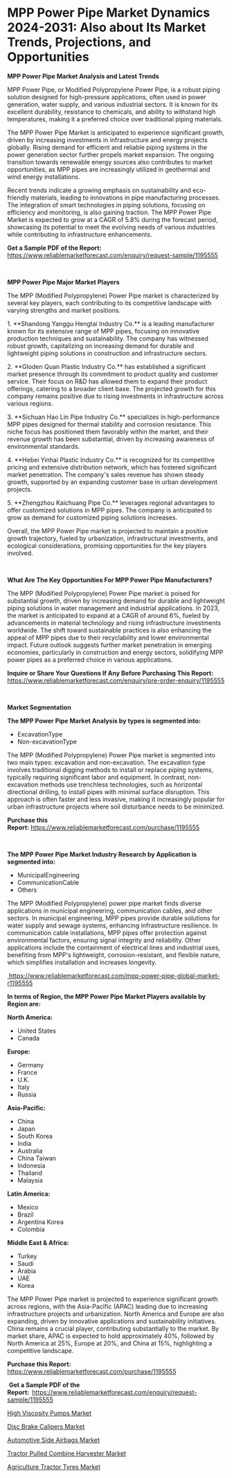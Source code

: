 <p><h1>MPP Power Pipe Market Dynamics 2024-2031: Also about Its Market Trends, Projections, and Opportunities</h1></p><p><strong>MPP Power Pipe Market Analysis and Latest Trends</strong></p>
<p><p>MPP Power Pipe, or Modified Polypropylene Power Pipe, is a robust piping solution designed for high-pressure applications, often used in power generation, water supply, and various industrial sectors. It is known for its excellent durability, resistance to chemicals, and ability to withstand high temperatures, making it a preferred choice over traditional piping materials.</p><p>The MPP Power Pipe Market is anticipated to experience significant growth, driven by increasing investments in infrastructure and energy projects globally. Rising demand for efficient and reliable piping systems in the power generation sector further propels market expansion. The ongoing transition towards renewable energy sources also contributes to market opportunities, as MPP pipes are increasingly utilized in geothermal and wind energy installations.</p><p>Recent trends indicate a growing emphasis on sustainability and eco-friendly materials, leading to innovations in pipe manufacturing processes. The integration of smart technologies in piping solutions, focusing on efficiency and monitoring, is also gaining traction. The MPP Power Pipe Market is expected to grow at a CAGR of 5.8% during the forecast period, showcasing its potential to meet the evolving needs of various industries while contributing to infrastructure enhancements.</p></p>
<p><strong>Get a Sample PDF of the Report:&nbsp;</strong> <a href="https://www.reliablemarketforecast.com/enquiry/request-sample/1195555?utm_campaign=1326&utm_medium=2&utm_source=Github&utm_content=ia&utm_term=18102024&utm_id=mpp-power-pipe">https://www.reliablemarketforecast.com/enquiry/request-sample/1195555</a></p>
<p>&nbsp;</p>
<p><strong>MPP Power Pipe Major Market Players</strong></p>
<p><p>The MPP (Modified Polypropylene) Power Pipe market is characterized by several key players, each contributing to its competitive landscape with varying strengths and market positions. </p><p>1. **Shandong Yanggu Hengtai Industry Co.** is a leading manufacturer known for its extensive range of MPP pipes, focusing on innovative production techniques and sustainability. The company has witnessed robust growth, capitalizing on increasing demand for durable and lightweight piping solutions in construction and infrastructure sectors.</p><p>2. **Gloden Quan Plastic Industry Co.** has established a significant market presence through its commitment to product quality and customer service. Their focus on R&D has allowed them to expand their product offerings, catering to a broader client base. The projected growth for this company remains positive due to rising investments in infrastructure across various regions.</p><p>3. **Sichuan Hao Lin Pipe Industry Co.** specializes in high-performance MPP pipes designed for thermal stability and corrosion resistance. This niche focus has positioned them favorably within the market, and their revenue growth has been substantial, driven by increasing awareness of environmental standards.</p><p>4. **Hebei Yinhai Plastic Industry Co.** is recognized for its competitive pricing and extensive distribution network, which has fostered significant market penetration. The company's sales revenue has shown steady growth, supported by an expanding customer base in urban development projects.</p><p>5. **Zhengzhou Kaichuang Pipe Co.** leverages regional advantages to offer customized solutions in MPP pipes. The company is anticipated to grow as demand for customized piping solutions increases.</p><p>Overall, the MPP Power Pipe market is projected to maintain a positive growth trajectory, fueled by urbanization, infrastructural investments, and ecological considerations, promising opportunities for the key players involved.</p></p>
<p>&nbsp;</p>
<p><strong>What Are The Key Opportunities For MPP Power Pipe Manufacturers?</strong></p>
<p><p>The MPP (Modified Polypropylene) Power Pipe market is poised for substantial growth, driven by increasing demand for durable and lightweight piping solutions in water management and industrial applications. In 2023, the market is anticipated to expand at a CAGR of around 6%, fueled by advancements in material technology and rising infrastructure investments worldwide. The shift toward sustainable practices is also enhancing the appeal of MPP pipes due to their recyclability and lower environmental impact. Future outlook suggests further market penetration in emerging economies, particularly in construction and energy sectors, solidifying MPP power pipes as a preferred choice in various applications.</p></p>
<p><strong>Inquire or Share Your Questions If Any Before Purchasing This Report:</strong> <a href="https://www.reliablemarketforecast.com/enquiry/pre-order-enquiry/1195555?utm_campaign=1326&utm_medium=2&utm_source=Github&utm_content=ia&utm_term=18102024&utm_id=mpp-power-pipe">https://www.reliablemarketforecast.com/enquiry/pre-order-enquiry/1195555</a></p>
<p>&nbsp;</p>
<p><strong>Market Segmentation</strong></p>
<p><strong>The MPP Power Pipe Market Analysis by types is segmented into:</strong></p>
<p><ul><li>ExcavationType</li><li>Non-excavationType</li></ul></p>
<p><p>The MPP (Modified Polypropylene) Power Pipe market is segmented into two main types: excavation and non-excavation. The excavation type involves traditional digging methods to install or replace piping systems, typically requiring significant labor and equipment. In contrast, non-excavation methods use trenchless technologies, such as horizontal directional drilling, to install pipes with minimal surface disruption. This approach is often faster and less invasive, making it increasingly popular for urban infrastructure projects where soil disturbance needs to be minimized.</p></p>
<p><strong>Purchase this Report:&nbsp;</strong><a href="https://www.reliablemarketforecast.com/purchase/1195555?utm_campaign=1326&utm_medium=2&utm_source=Github&utm_content=ia&utm_term=18102024&utm_id=mpp-power-pipe">https://www.reliablemarketforecast.com/purchase/1195555</a></p>
<p>&nbsp;</p>
<p><strong>The MPP Power Pipe Market Industry Research by Application is segmented into:</strong></p>
<p><ul><li>MunicipalEngineering</li><li>CommunicationCable</li><li>Others</li></ul></p>
<p><p>The MPP (Modified Polypropylene) power pipe market finds diverse applications in municipal engineering, communication cables, and other sectors. In municipal engineering, MPP pipes provide durable solutions for water supply and sewage systems, enhancing infrastructure resilience. In communication cable installations, MPP pipes offer protection against environmental factors, ensuring signal integrity and reliability. Other applications include the containment of electrical lines and industrial uses, benefiting from MPP's lightweight, corrosion-resistant, and flexible nature, which simplifies installation and increases longevity.</p></p>
<p><a href="https://www.reliablemarketforecast.com/mpp-power-pipe-global-market-r1195555?utm_campaign=1326&utm_medium=2&utm_source=Github&utm_content=ia&utm_term=18102024&utm_id=mpp-power-pipe">&nbsp;https://www.reliablemarketforecast.com/mpp-power-pipe-global-market-r1195555</a></p>
<p><strong>In terms of Region, the MPP Power Pipe Market Players available by Region are:</strong></p>
<p>
    <p> <strong> North America: </strong>
        <ul>
            <li>United States</li>
            <li>Canada</li>
        </ul>
        </p> 
    <p> <strong> Europe: </strong>
        <ul>
            <li>Germany</li>
            <li>France</li>
            <li>U.K.</li>
            <li>Italy</li>
            <li>Russia</li>
        </ul>
        </p> 
    <p> <strong> Asia-Pacific: </strong>
        <ul>
            <li>China</li>
            <li>Japan</li>
            <li>South Korea</li>
            <li>India</li>
            <li>Australia</li>
            <li>China Taiwan</li>
            <li>Indonesia</li>
            <li>Thailand</li>
            <li>Malaysia</li>
        </ul>
        </p> 
    <p> <strong> Latin America: </strong>
        <ul>
            <li>Mexico</li>
            <li>Brazil</li>
            <li>Argentina Korea</li>
            <li>Colombia</li>
        </ul>
        </p> 
    <p> <strong> Middle East & Africa: </strong>
        <ul>
            <li>Turkey</li>
            <li>Saudi</li>
            <li>Arabia</li>
            <li>UAE</li>
            <li>Korea</li>
        </ul>
    </p>
    </p>
<p><p>The MPP Power Pipe market is projected to experience significant growth across regions, with the Asia-Pacific (APAC) leading due to increasing infrastructure projects and urbanization. North America and Europe are also expanding, driven by innovative applications and sustainability initiatives. China remains a crucial player, contributing substantially to the market. By market share, APAC is expected to hold approximately 40%, followed by North America at 25%, Europe at 20%, and China at 15%, highlighting a competitive landscape.</p></p>
<p><strong>Purchase this Report: </strong><a href="https://www.reliablemarketforecast.com/purchase/1195555?utm_campaign=1326&utm_medium=2&utm_source=Github&utm_content=ia&utm_term=18102024&utm_id=mpp-power-pipe">https://www.reliablemarketforecast.com/purchase/1195555</a></p>
<p>&nbsp;<strong>Get a Sample PDF of the Report:&nbsp;&nbsp;</strong><a href="https://www.reliablemarketforecast.com/enquiry/request-sample/1195555?utm_campaign=1326&utm_medium=2&utm_source=Github&utm_content=ia&utm_term=18102024&utm_id=mpp-power-pipe">https://www.reliablemarketforecast.com/enquiry/request-sample/1195555</a></p>
<p><strong></strong></p>
<p><p><a href="https://issuu.com/reportprime-2/docs/high-viscosity-pumps-market-size-20_8cfbc3db5c86cd?utm_campaign=1326&utm_medium=2&utm_source=Github&utm_content=ia&utm_term=18102024&utm_id=mpp-power-pipe">High Viscosity Pumps Market</a></p><p><a href="https://issuu.com/reportprime-2/docs/disc-brake-calipers-market-size-203_17864dd3cf1937?utm_campaign=1326&utm_medium=2&utm_source=Github&utm_content=ia&utm_term=18102024&utm_id=mpp-power-pipe">Disc Brake Calipers Market</a></p><p><a href="https://github.com/gabrielleq8bung/Market-Research-Report-List-1/blob/main/automotive-side-airbags-market.md?utm_campaign=1326&utm_medium=2&utm_source=Github&utm_content=ia&utm_term=18102024&utm_id=mpp-power-pipe">Automotive Side Airbags Market</a></p><p><a href="https://www.linkedin.com/pulse/tractor-pulled-combine-harvester-market-analysis-product-segmentation-uf1sf?utm_campaign=1326&utm_medium=2&utm_source=Github&utm_content=ia&utm_term=18102024&utm_id=mpp-power-pipe">Tractor Pulled Combine Harvester Market</a></p><p><a href="https://www.linkedin.com/pulse/strategic-roadmap-success-global-agriculture-tractor-tyres-market-z9c2f?utm_campaign=1326&utm_medium=2&utm_source=Github&utm_content=ia&utm_term=18102024&utm_id=mpp-power-pipe">Agriculture Tractor Tyres Market</a></p></p>